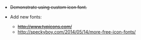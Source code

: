 + ~~Demonstrate using custom icon font.~~

+ Add new fonts:
  + ~~http://www.typicons.com/~~
  + http://speckyboy.com/2014/05/14/more-free-icon-fonts/

